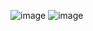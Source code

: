 ![image](https://user-images.githubusercontent.com/77222540/232682808-764a0ec0-3906-442b-9d77-9201a298ad70.png)
![image](https://user-images.githubusercontent.com/77222540/232682818-73af4149-b731-420a-97a9-3ec4e6e9f73e.png)
